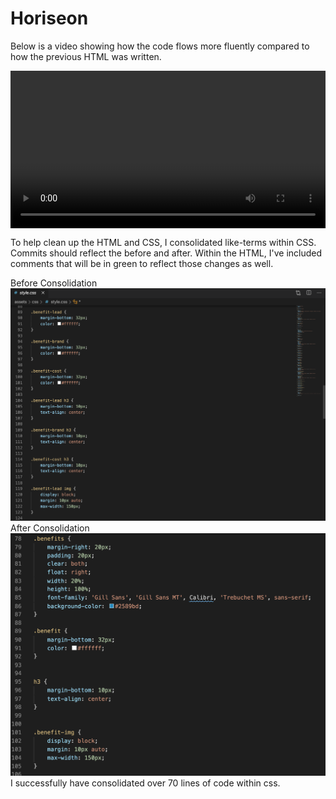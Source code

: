 <link rel="stylesheet" href="./assets/css/readme.css">

<h1 class="header">Horiseon</h1>

<div>
<p> Below is a video showing how the code flows more fluently compared to how the previous HTML was written. </p>
<video style= "width:100%; height:auto; display:block" autoplay controls loop>    
    <source src="/assets/video/screen-record.mov" type="video/mov">
    </video>
</div>
<p>To help clean up the HTML and CSS, I consolidated like-terms within CSS. Commits should reflect the before and after. Within the HTML, I've included comments that will be in green to reflect those changes as well.</p>

<section>
    <div style="float:left;">
    Before Consolidation
    <div style="float:left;">
    <img src="assets/images/Before-screenshot.png" class="Bscreenshot" alt="Screenshot">
    </div>
</section>

<section>
<div style="float:left;">
After Consolidation
<div style="float:left;">
<img src="assets/images/Screenshot-for-readme.PNG" class="screenshot" alt="Screenshot">
</div>

<p> I successfully have consolidated over 70 lines of code within css. </p>

</section>